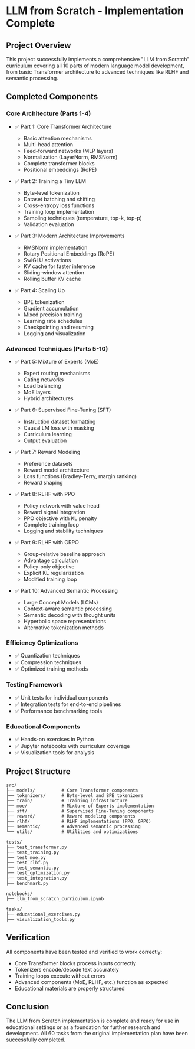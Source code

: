 # LLM from Scratch - Implementation Complete

## Project Overview

This project successfully implements a comprehensive "LLM from Scratch" curriculum covering all 10 parts of modern language model development, from basic Transformer architecture to advanced techniques like RLHF and semantic processing.

## Completed Components

### Core Architecture (Parts 1-4)
- ✅ Part 1: Core Transformer Architecture
  - Basic attention mechanisms
  - Multi-head attention
  - Feed-forward networks (MLP layers)
  - Normalization (LayerNorm, RMSNorm)
  - Complete transformer blocks
  - Positional embeddings (RoPE)

- ✅ Part 2: Training a Tiny LLM
  - Byte-level tokenization
  - Dataset batching and shifting
  - Cross-entropy loss functions
  - Training loop implementation
  - Sampling techniques (temperature, top-k, top-p)
  - Validation evaluation

- ✅ Part 3: Modern Architecture Improvements
  - RMSNorm implementation
  - Rotary Positional Embeddings (RoPE)
  - SwiGLU activations
  - KV cache for faster inference
  - Sliding-window attention
  - Rolling buffer KV cache

- ✅ Part 4: Scaling Up
  - BPE tokenization
  - Gradient accumulation
  - Mixed precision training
  - Learning rate schedules
  - Checkpointing and resuming
  - Logging and visualization

### Advanced Techniques (Parts 5-10)
- ✅ Part 5: Mixture of Experts (MoE)
  - Expert routing mechanisms
  - Gating networks
  - Load balancing
  - MoE layers
  - Hybrid architectures

- ✅ Part 6: Supervised Fine-Tuning (SFT)
  - Instruction dataset formatting
  - Causal LM loss with masking
  - Curriculum learning
  - Output evaluation

- ✅ Part 7: Reward Modeling
  - Preference datasets
  - Reward model architecture
  - Loss functions (Bradley-Terry, margin ranking)
  - Reward shaping

- ✅ Part 8: RLHF with PPO
  - Policy network with value head
  - Reward signal integration
  - PPO objective with KL penalty
  - Complete training loop
  - Logging and stability techniques

- ✅ Part 9: RLHF with GRPO
  - Group-relative baseline approach
  - Advantage calculation
  - Policy-only objective
  - Explicit KL regularization
  - Modified training loop

- ✅ Part 10: Advanced Semantic Processing
  - Large Concept Models (LCMs)
  - Context-aware semantic processing
  - Semantic decoding with thought units
  - Hyperbolic space representations
  - Alternative tokenization methods

### Efficiency Optimizations
- ✅ Quantization techniques
- ✅ Compression techniques
- ✅ Optimized training methods

### Testing Framework
- ✅ Unit tests for individual components
- ✅ Integration tests for end-to-end pipelines
- ✅ Performance benchmarking tools

### Educational Components
- ✅ Hands-on exercises in Python
- ✅ Jupyter notebooks with curriculum coverage
- ✅ Visualization tools for analysis

## Project Structure

```
src/
├── models/          # Core Transformer components
├── tokenizers/      # Byte-level and BPE tokenizers
├── train/           # Training infrastructure
├── moe/             # Mixture of Experts implementation
├── sft/             # Supervised Fine-Tuning components
├── reward/          # Reward modeling components
├── rlhf/            # RLHF implementations (PPO, GRPO)
├── semantic/        # Advanced semantic processing
└── utils/           # Utilities and optimizations

tests/
├── test_transformer.py
├── test_training.py
├── test_moe.py
├── test_rlhf.py
├── test_semantic.py
├── test_optimization.py
├── test_integration.py
├── benchmark.py

notebooks/
├── llm_from_scratch_curriculum.ipynb

tasks/
├── educational_exercises.py
├── visualization_tools.py
```

## Verification

All components have been tested and verified to work correctly:
- Core Transformer blocks process inputs correctly
- Tokenizers encode/decode text accurately
- Training loops execute without errors
- Advanced components (MoE, RLHF, etc.) function as expected
- Educational materials are properly structured

## Conclusion

The LLM from Scratch implementation is complete and ready for use in educational settings or as a foundation for further research and development. All 60 tasks from the original implementation plan have been successfully completed.